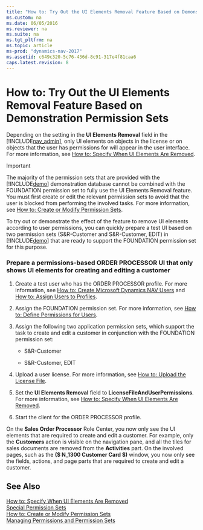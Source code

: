 ```yaml
---
title: "How to: Try Out the UI Elements Removal Feature Based on Demonstration Permission Sets"
ms.custom: na
ms.date: 06/05/2016
ms.reviewer: na
ms.suite: na
ms.tgt_pltfrm: na
ms.topic: article
ms-prod: "dynamics-nav-2017"
ms.assetid: c649c320-5c76-436d-8c91-317e4f81caa6
caps.latest.revision: 8
---
```

# How to: Try Out the UI Elements Removal Feature Based on Demonstration Permission Sets
Depending on the setting in the **UI Elements Removal** field in the [!INCLUDE[nav_admin](includes/nav_admin_md.md)], only UI elements on objects in the license or on objects that the user has permissions for will appear in the user interface. For more information, see [How to: Specify When UI Elements Are Removed](How%20to:%20Specify%20When%20UI%20Elements%20Are%20Removed.md).  
  
> [!IMPORTANT]  
>  The majority of the permission sets that are provided with the [!INCLUDE[demo](includes/demo_md.md)] demonstration database cannot be combined with the FOUNDATION permission set to fully use the UI Elements Removal feature. You must first create or edit the relevant permission sets to avoid that the user is blocked from performing the involved tasks. For more information, see [How to: Create or Modify Permission Sets](How%20to:%20Create%20or%20Modify%20Permission%20Sets.md).  
  
 To try out or demonstrate the effect of the feature to remove UI elements according to user permissions, you can quickly prepare a test UI based on two permission sets \(S&R-Customer and S&R-Customer, EDIT\) in [!INCLUDE[demo](includes/demo_md.md)] that are ready to support the FOUNDATION permission set for this purpose.  
  
### Prepare a permissions-based ORDER PROCESSOR UI that only shows UI elements for creating and editing a customer  
  
1.  Create a test user who has the ORDER PROCESSOR profile. For more information, see [How to: Create Microsoft Dynamics NAV Users](How%20to:%20Create%20Microsoft%20Dynamics%20NAV%20Users.md) and [How to: Assign Users to Profiles](How%20to:%20Assign%20Users%20to%20Profiles.md).  
  
2.  Assign the FOUNDATION permission set. For more information, see [How to: Define Permissions for Users](How%20to:%20Define%20Permissions%20for%20Users.md).  
  
3.  Assign the following two application permission sets, which support the task to create and edit a customer in conjunction with the FOUNDATION permission set:  
  
    -   S&R-Customer  
  
    -   S&R-Customer, EDIT  
  
4.  Upload a user license. For more information, see [How to: Upload the License File](How%20to:%20Upload%20the%20License%20File.md).  
  
5.  Set the **UI Elements Removal** field to **LicenseFileAndUserPermissions**. For more information, see [How to: Specify When UI Elements Are Removed](How%20to:%20Specify%20When%20UI%20Elements%20Are%20Removed.md).  
  
6.  Start the client for the ORDER PROCESSOR profile.  
  
 On the **Sales Order Processor** Role Center, you now only see the UI elements that are required to create and edit a customer. For example, only the **Customers** action is visible on the navigation pane, and all the tiles for sales documents are removed from the **Activities** part. On the involved pages, such as the **\($ N\_1300 Customer Card $\)** window, you now only see the fields, actions, and page parts that are required to create and edit a customer.  
  
## See Also  
 [How to: Specify When UI Elements Are Removed](How%20to:%20Specify%20When%20UI%20Elements%20Are%20Removed.md)   
 [Special Permission Sets](Special-Permission-Sets.md)   
 [How to: Create or Modify Permission Sets](How%20to:%20Create%20or%20Modify%20Permission%20Sets.md)   
 [Managing Permissions and Permission Sets](Managing-Permissions-and-Permission-Sets.md)